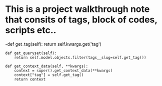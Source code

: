 # This is a project walkthrough note that consits of tags, block of codes, scripts etc..
-def get_tag(self):
        return self.kwargs.get('tag')

    def get_queryset(self):
        return self.model.objects.filter(tags__slug=self.get_tag())
    
    def get_context_data(self, **kwargs):
        context = super().get_context_data(**kwargs)
        context["tag"] = self.get_tag()
        return context
        
